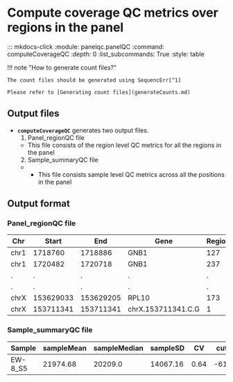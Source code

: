 # Compute coverage QC metrics over regions in the panel

::: mkdocs-click
    :module: panelqc.panelQC
    :command: computeCoverageQC
    :depth: 0
    :list_subcommands: True
    :style: table

!!! note "How to generate count files?"

    The count files should be generated using SequencErr[^1]
    
    Please refer to [Generating count files](generateCounts.md)

## Output files

- **`computeCoverageQC`** generates two output files. 
  1. Panel_regionQC file
    - This file consists of the region level QC metrics for all the regions in the panel
  2. Sample_summaryQC file
    - - This file consists sample level QC metrics across all the positions in the panel

## Output format

### Panel_regionQC file

| Chr | Start | End | Gene | RegionLength | paddedLength | Mean | SD | basecount_2SD | basecount_1.5SD | basecount_1SD |
| --- | --- | --- | --- | --- | --- | --- | --- | --- | --- | --- |
| chr1 | 1718760 | 1718886 | GNB1 | 127 | 127 | 32883.11 | 3783.5 | 127 | 127 | 127 |
| chr1 | 1720482 | 1720718 | GNB1 | 237 | 237 | 30500.3 | 4670.12 | 237 | 237 | 237 |
| . | . | . | . | . | . | . | . | . | . | . |
| . | . | . | . | . | . | . | . | . | . | . |
| chrX | 153629033 | 153629205 | RPL10 | 173 | 173 | 17666.45 | 2345.65 | 173 | 173 | 166 |
| chrX | 153711341 | 153711341 | chrX.153711341.C.G | 1 | 1 | 25764.0 |  | 1 | 1 | 1 |

### Sample_summaryQC file

| Sample | sampleMean | sampleMedian | sampleSD | CV | cut_2SD | cut_1pt5SD | cut_1SD | quantile_20 | fold_80 | uniformityOfCoverage | Pcntbase_2SDPcntbase_1.5SD | Pcntbase_1SD |
| --- | --- | --- | --- | --- | --- | --- | --- | --- | --- | --- | --- | --- |
| EW-8_S5 | 21974.68 | 20209.0 | 14067.16 | 0.64 | -6159.64 | 873.94 | 7907.52 | 12573.0 | 1.75 | 94.92 | 100.0 | 98.37 | 90.87 |


[^1]: Davis, E.M., Sun, Y., Liu, Y., Kolekar, P. et al. SequencErr: measuring and suppressing sequencer errors in next-generation sequencing data. Genome Biol 22, 37 (2021). [https://doi.org/10.1186/s13059-020-02254-2](https://doi.org/10.1186/s13059-020-02254-2)